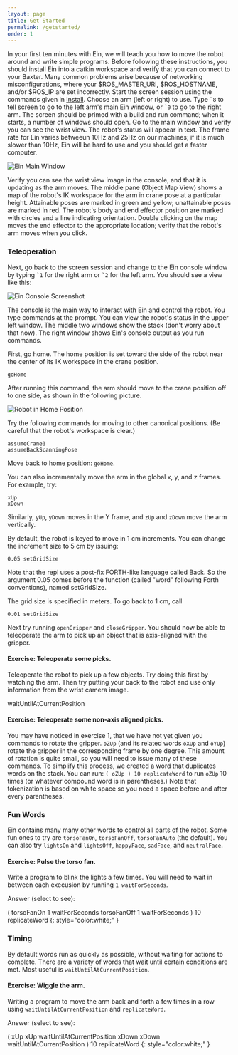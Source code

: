 ```yaml
---
layout: page
title: Get Started
permalink: /getstarted/
order: 1
---
```


In your first ten minutes with Ein, we will teach you how to move the
robot around and write simple programs.  Before following these
instructions, you should install Ein into a catkin workspace and
verify that you can connect to your Baxter.  Many common problems
arise because of networking misconfigurations, where your
$ROS_MASTER_URI, $ROS_HOSTNAME, and/or $ROS_IP are set incorrectly.
Start the screen session using the commands given in
[Install](../install).  Choose an arm (left or right) to use.  Type ``
`8 `` to tell screen to go to the left arm's main Ein window, or `` `0
`` to go to the right arm.  The screen should be primed with a build
and run command; when it starts, a number of windows should open.  Go
to the main window and verify you can see the wrist view.  The robot's
status will appear in text.  The frame rate for Ein varies betweeun
10Hz and 25Hz on our machines; if it is much slower than 10Hz, Ein
will be hard to use and you should get a faster computer.

![Ein Main Window](../assets/einmainwindow_screenshot.jpg)

Verify you can see the wrist view image in the console, and that it is
updating as the arm moves.  The middle pane (Object Map View) shows a
map of the robot's IK workspace for the arm in crane pose at a
particular height.  Attainable poses are marked in green and yellow;
unattainable poses are marked in red.  The robot's body and end
effector position are marked with circles and a line indicating
orientation.  Double clicking on the map moves the end effector to the
appropriate location; verify that the robot's arm moves when you
click.

### Teleoperation

Next, go back to the screen session and change to the Ein console
window by typing `` `1 `` for the right arm or `` `2 `` for the left
arm.  You should see a view like this:

![Ein Console Screenshot](../assets/console_screenshot.jpg)

The console is the main way to interact with Ein and control the
robot.  You type commands at the prompt.  You can view the robot's
status in the upper left window.  The middle two windows show the
stack (don't worry about that now).  The right window shows Ein's
console output as you run commands.

First, go home.  The home position is set toward the side of the robot
near the center of its IK workspace in the crane position.

```
goHome
```

After running this command, the arm should move to the crane position
off to one side, as shown in the following picture.

![Robot in Home Position](../assets/baxter_crane.jpg)

Try the following commands for moving to other canonical
positions.  (Be careful that the robot's workspace is clear.)

```
assumeCrane1
assumeBackScanningPose
```

Move back to home position: `goHome`. 

You can also incrementally move the arm in the global x, y, and z
frames.  For example, try:
```
xUp
xDown
```

Similarly, `yUp`, `yDown` moves in the Y frame, and `zUp` and `zDown` move
the arm vertically.

By default, the robot is keyed to move in 1 cm
increments.  You can change the increment size to 5 cm by issuing:
```
0.05 setGridSize
```

Note that the repl uses a post-fix FORTH-like language called Back.
So the argument 0.05 comes before the function (called "word"
following Forth conventions), named setGridSize.

The grid size is specified in meters. To go back to 1 cm,
call
```
0.01 setGridSize
```

Next try running `openGripper` and `closeGripper`.  You should now be
able to teleoperate the arm to pick up an object that is axis-aligned
with the gripper.   

#### Exercise: Teleoperate some picks.

Teleoperate the robot to pick up a few objects.  Try doing this first
    by watching the arm.  Then try putting your back to the robot and
    use only information from the wrist camera image.

waitUntilAtCurrentPosition


#### Exercise:  Teleoperate some non-axis aligned picks.

You may have noticed in exercise 1, that we have not yet given you
commands to rotate the gripper.  `oZUp` (and its related words `oXUp`
and `oYUp`) rotate the gripper in the corresponding frame by one
degree.  This amount of rotation is quite small, so you will need to
issue many of these commands.  To simplify this process, we created a
word that duplicates words on the stack.  You can run: `( oZUp ) 10
replicateWord` to run `oZUp` 10 times (or whatever compound word is in
parentheses.)  Note that tokenization is based on white space so you need a space before and after every parentheses.

### Fun Words

Ein contains many many other words to control all parts of the robot.
Some fun ones to try are `torsoFanOn`, `torsoFanOff`, `torsoFanAuto`
(the default).  You can also try `lightsOn` and `lightsOff`,
`happyFace`, `sadFace`, and `neutralFace`.

#### Exercise: Pulse the torso fan.

Write a program to blink the lights a few times.  You will need to wait in between each execusion by running `1 waitForSeconds`.

Answer (select to see):

 ( torsoFanOn 1 waitForSeconds torsoFanOff 1 waitForSeconds ) 10 replicateWord
{: style="color:white;" }

### Timing

By default words run as quickly as possible, without waiting for
actions to complete.  There are a variety of words that wait until
certain conditions are met.  Most useful is
`waitUntilAtCurrentPosition`.

#### Exercise:  Wiggle the arm.

Writing a program to move the arm back and forth a few times in a row
using `waitUntilAtCurrentPosition` and `replicateWord`.

Answer (select to see): 

( xUp  xUp  waitUntilAtCurrentPosition xDown xDown waitUntilAtCurrentPosition ) 10 replicateWord
{: style="color:white;" }



